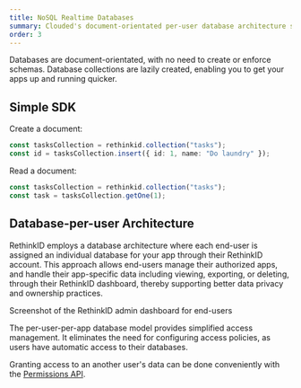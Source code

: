 ```yaml
---
title: NoSQL Realtime Databases
summary: Clouded's document-orientated per-user database architecture streamlines development and enhances data privacy, featuring an intuitive SDK for efficient realtime operations.
order: 3
---
```


Databases are document-orientated, with no need to create or enforce schemas. Database collections are lazily created, enabling you to get your apps up and running quicker.

## Simple SDK

Create a document:

```ts
const tasksCollection = rethinkid.collection("tasks");
const id = tasksCollection.insert({ id: 1, name: "Do laundry" });
```

Read a document:

```ts
const tasksCollection = rethinkid.collection("tasks");
const task = tasksCollection.getOne(1);
```

## Database-per-user Architecture

RethinkID employs a database architecture where each end-user is assigned
an individual database for your app through their RethinkID account. This
approach allows end-users manage their authorized apps, and handle their app-specific data including viewing, exporting, or deleting, through
their RethinkID dashboard, thereby supporting better data privacy and
ownership practices.

Screenshot of the RethinkID admin dashboard for end-users

The per-user-per-app database model provides simplified access management. It eliminates the need for configuring access policies, as users have automatic access to their databases.

Granting access to an another user's data can be done conveniently with the [Permissions API](/docs).

